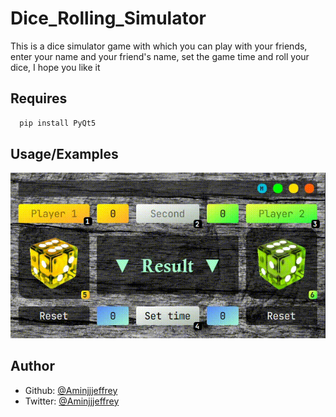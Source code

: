 # Dice_Rolling_Simulator
This is a dice simulator game with which you can play with your friends, enter your name and your friend's name, set the game time and roll your dice, I hope you like it


## Requires

```bash
  pip install PyQt5
```
## Usage/Examples
<kbd>
 <img src="PVS/ppic.gif">
</kbd>

## Author
- Github: [@Aminjjjeffrey](https://github.com/Aminjjjeffrey)
- Twitter: [@Aminjjjeffrey](https://twitter.com/Aminjjjeffrey)




